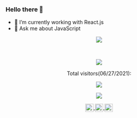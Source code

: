 ### Hello there 👋

- 🔭 I’m currently working with React.js
- 💬 Ask me about JavaScript



<p align="center"> <img src="https://github-readme-stats.vercel.app/api?username=FelipeSSac&show_icons=true&theme=gotham" /> </p>
<br />
<p align="center"> <img src="https://github-readme-stats.vercel.app/api/top-langs/?username=FelipeSSac&show_icons=true&theme=gotham" /></p>
<p align="center"> Total visitors(06/27/2021): </p>
<p align="center">   <img src="https://profile-counter.glitch.me/FelipeSSac/count.svg" /></p>
<p align="center"> <img src="https://github-readme-stats.vercel.app/api/top-langs/?username=FelipeSSac&show_icons=true&theme=gotham" /></p>
<p align="center">
  <a align="center" href="https://twitter.com/F_li__">
    <img align="center" alt="Felipes's Twitter" width="22px" src="https://raw.githubusercontent.com/peterthehan/peterthehan/master/assets/twitter.svg" />
  </a>
  <a align="center" href="https://www.linkedin.com/in/felipessac/">
    <img align="center" alt="Felipes's LinkedIN" width="22px" src="https://raw.githubusercontent.com/peterthehan/peterthehan/master/assets/linkedin.svg" />
  </a>
  <a href="https://open.spotify.com/user/12166123243">
    <img align="center" alt="Felipes's Spotify" width="22px" src="https://raw.githubusercontent.com/peterthehan/peterthehan/master/assets/spotify.svg" />
  </a>
</p>

